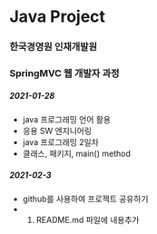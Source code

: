 # Java Project
### 한국경영원 인재개발원
### SpringMVC 웹 개발자 과정

##### 2021-01-28

* java 프로그래밍 언어 활용
* 응용 SW 엔지니어링
* java 프로그래밍 2일차
* 클래스, 패키지, main() method

##### 2021-02-3
* github를 사용하여 프로젝트 공유하기
* 1. README.md 파일에 내용추가